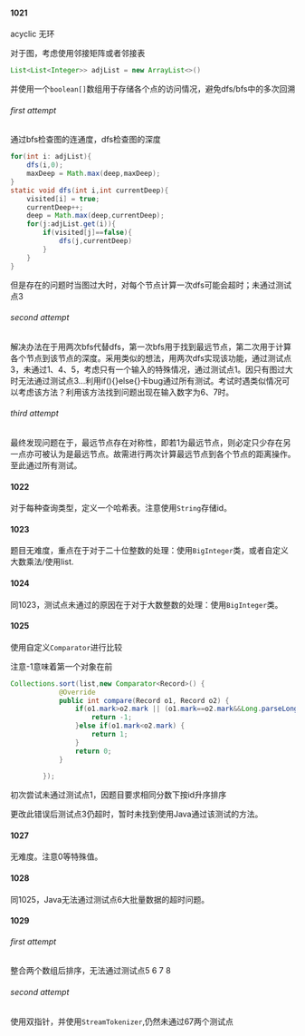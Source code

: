 #### 1021

acyclic 无环

对于图，考虑使用邻接矩阵或者邻接表

````java
List<List<Integer>> adjList = new ArrayList<>()
````

并使用一个`boolean[]`数组用于存储各个点的访问情况，避免dfs/bfs中的多次回溯

###### first attempt

通过bfs检查图的连通度，dfs检查图的深度

````java
for(int i: adjList){
    dfs(i,0);
    maxDeep = Math.max(deep,maxDeep);
}
static void dfs(int i,int currentDeep){
    visited[i] = true;
    currentDeep++;
    deep = Math.max(deep,currentDeep);
    for(j:adjList.get(i)){
        if(visited[j]==false){
            dfs(j,currentDeep)
        }
    }
}
````

但是存在的问题时当图过大时，对每个节点计算一次dfs可能会超时；未通过测试点3

###### second attempt

解决办法在于用两次bfs代替dfs，第一次bfs用于找到最远节点，第二次用于计算各个节点到该节点的深度。采用类似的想法，用两次dfs实现该功能，通过测试点3，未通过1、4、5，考虑只有一个输入的特殊情况，通过测试点1。因只有图过大时无法通过测试点3...利用if(){}else{}卡bug通过所有测试。考试时遇类似情况可以考虑该方法？利用该方法找到问题出现在输入数字为6、7时。

###### third attempt

最终发现问题在于，最远节点存在对称性，即若1为最远节点，则必定只少存在另一点亦可被认为是最远节点。故需进行两次计算最远节点到各个节点的距离操作。至此通过所有测试。

#### 1022

对于每种查询类型，定义一个哈希表。注意使用`String`存储id。

#### 1023 

题目无难度，重点在于对于二十位整数的处理：使用`BigInteger`类，或者自定义大数乘法/使用list.

#### 1024

同1023，测试点未通过的原因在于对于大数整数的处理：使用`BigInteger`类。

#### 1025

使用自定义`Comparator`进行比较

注意-1意味着第一个对象在前

````java
Collections.sort(list,new Comparator<Record>() {
			@Override
			public int compare(Record o1, Record o2) {
				if(o1.mark>o2.mark || (o1.mark==o2.mark&&Long.parseLong(o1.id) <Long.parseLong(o2.id))) {
					return -1;
				}else if(o1.mark<o2.mark) {
					return 1;
				}
				return 0;
			}
		
		});
````

初次尝试未通过测试点1，因题目要求相同分数下按id升序排序

更改此错误后测试点3仍超时，暂时未找到使用Java通过该测试的方法。



#### 1027

无难度。注意0等特殊值。

#### 1028

同1025，Java无法通过测试点6大批量数据的超时问题。

#### 1029

###### first attempt

整合两个数组后排序，无法通过测试点5 6 7 8

###### second attempt

使用双指针，并使用`StreamTokenizer`,仍然未通过67两个测试点

